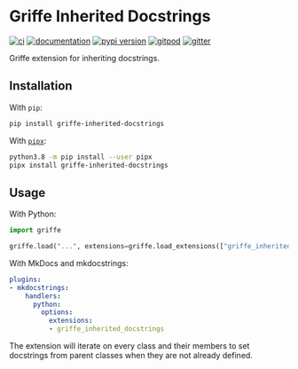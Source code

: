 # Griffe Inherited Docstrings

[![ci](https://github.com/mkdocstrings/griffe-inherited-docstrings/workflows/ci/badge.svg)](https://github.com/mkdocstrings/griffe-inherited-docstrings/actions?query=workflow%3Aci)
[![documentation](https://img.shields.io/badge/docs-mkdocs%20material-blue.svg?style=flat)](https://mkdocstrings.github.io/griffe-inherited-docstrings/)
[![pypi version](https://img.shields.io/pypi/v/griffe-inherited-docstrings.svg)](https://pypi.org/project/griffe-inherited-docstrings/)
[![gitpod](https://img.shields.io/badge/gitpod-workspace-blue.svg?style=flat)](https://gitpod.io/#https://github.com/mkdocstrings/griffe-inherited-docstrings)
[![gitter](https://badges.gitter.im/join%20chat.svg)](https://app.gitter.im/#/room/#griffe-inherited-docstrings:gitter.im)

Griffe extension for inheriting docstrings.

## Installation

With `pip`:

```bash
pip install griffe-inherited-docstrings
```

With [`pipx`](https://github.com/pipxproject/pipx):

```bash
python3.8 -m pip install --user pipx
pipx install griffe-inherited-docstrings
```

## Usage

With Python:

```python
import griffe

griffe.load("...", extensions=griffe.load_extensions(["griffe_inherited_docstrings"]))
```

With MkDocs and mkdocstrings:

```yaml
plugins:
- mkdocstrings:
    handlers:
      python:
        options:
          extensions:
          - griffe_inherited_docstrings
```

The extension will iterate on every class and their members
to set docstrings from parent classes when they are not already defined.
